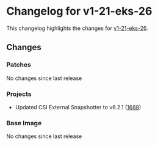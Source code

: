 # Changelog for v1-21-eks-26

This changelog highlights the changes for [v1-21-eks-26](https://github.com/aws/eks-distro/tree/v1-21-eks-26).

## Changes

### Patches
No changes since last release

### Projects
* Updated CSI External Snapshotter to v6.2.1 ([1688](https://github.com/aws/eks-distro/pull/1688))

### Base Image
No changes since last release

